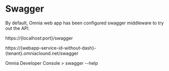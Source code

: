 # Swagger

By default, Omnia web app has been configured swagger middleware to try out the API.

https://{localhost:port}/swagger

https://{webapp-service-id-without-dash}-{tenant}.omniaclound.net/swagger

Omnia Developer Console > swagger --help